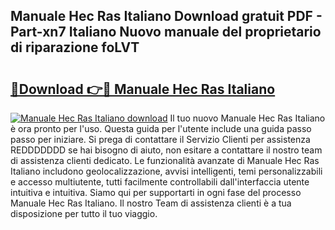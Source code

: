 ## Manuale Hec Ras Italiano Download gratuit PDF - Part-xn7 Italiano Nuovo manuale del proprietario di riparazione foLVT

# <h2><a href="http://dfh3sc.blite.top/?on=Manuale+Hec+Ras+Italiano">🔗Download 👉🔴 Manuale Hec Ras Italiano</a></h2>

[![Manuale Hec Ras Italiano download](https://i.imgur.com/lujVjoI.png)](http://dfh3sc.blite.top/?on=Manuale+Hec+Ras+Italiano)
Il tuo nuovo Manuale Hec Ras Italiano è ora pronto per l'uso. Questa guida per l'utente include una guida passo passo per iniziare. Si prega di contattare il Servizio Clienti per assistenza REDDDDDDD se hai bisogno di aiuto, non esitare a contattare il nostro team di assistenza clienti dedicato. Le funzionalità avanzate di Manuale Hec Ras Italiano includono geolocalizzazione, avvisi intelligenti, temi personalizzabili e accesso multiutente, tutti facilmente controllabili dall'interfaccia utente intuitiva e intuitiva. Siamo qui per supportarti in ogni fase del processo Manuale Hec Ras Italiano. Il nostro Team di assistenza clienti è a tua disposizione per tutto il tuo viaggio.
